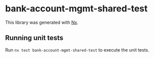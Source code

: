 # bank-account-mgmt-shared-test

This library was generated with [Nx](https://nx.dev).

## Running unit tests

Run `nx test bank-account-mgmt-shared-test` to execute the unit tests.
